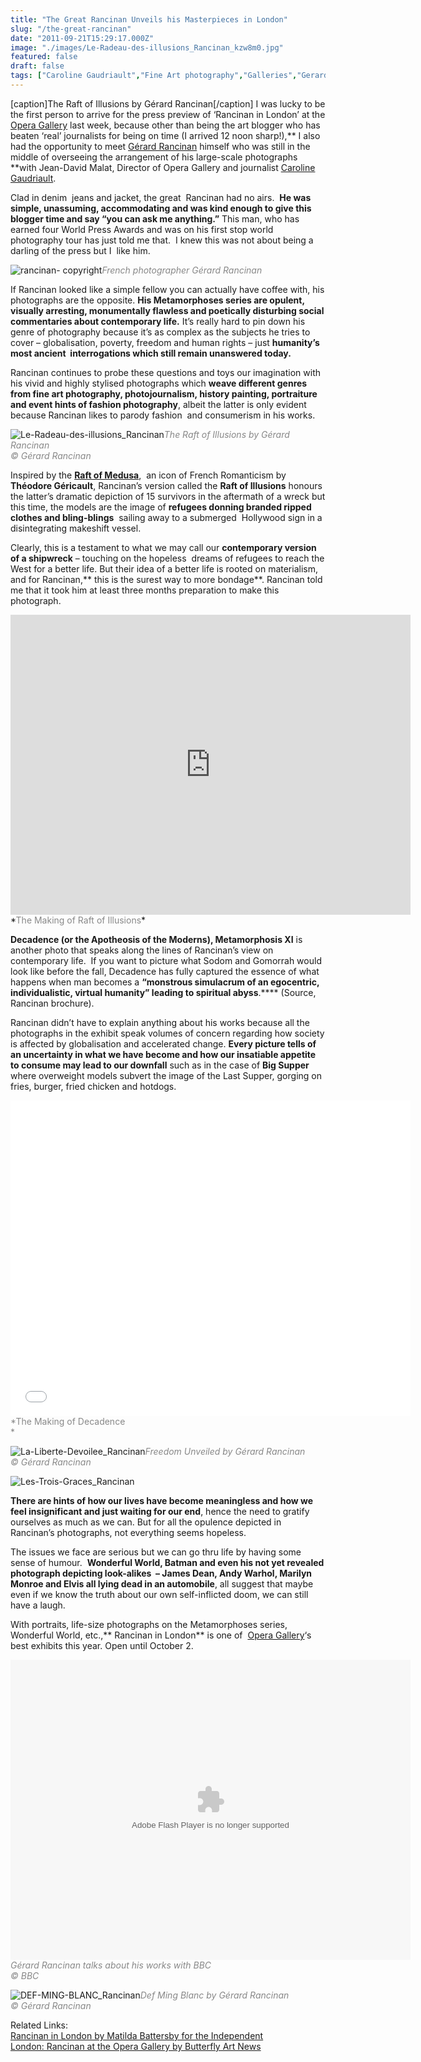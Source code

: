 ```yaml
---
title: "The Great Rancinan Unveils his Masterpieces in London"
slug: "/the-great-rancinan"
date: "2011-09-21T15:29:17.000Z"
image: "./images/Le-Radeau-des-illusions_Rancinan_kzw8m0.jpg"
featured: false
draft: false
tags: ["Caroline Gaudriault","Fine Art photography","Galleries","Gerard Rancinan","Photography"]
---
```


[caption]The Raft of Illusions by Gérard Rancinan[/caption]
I was lucky to be the first person to arrive for the press preview of ‘Rancinan in London’ at the [Opera Gallery](http://www.operagallery.com/ "Opera Gallery") last week, because other than being the art blogger who has beaten ‘real’ journalists for being on time (I arrived 12 noon sharp!),** I also had the opportunity to meet [Gérard Rancinan](http://www.rancinan.com/2010/ART-RANCINAN/__HOME_4___RANCINAN.html "Rancinan") himself who was still in the middle of overseeing the arrangement of his large-scale photographs **with Jean-David Malat, Director of Opera Gallery and journalist [Caroline Gaudriault](http://www.gaudriault.com/ "Caroline Gaudriault").

Clad in denim  jeans and jacket, the great  Rancinan had no airs.  **He was simple, unassuming, accommodating and was kind enough to give this blogger time and say “you can ask me anything.”** This man, who has earned four World Press Awards and was on his first stop world photography tour has just told me that.  I knew this was not about being a darling of the press but I  like him.

![](./images/rancinan-copyright_qhmglm.jpg "rancinan- copyright")*<span style="color: #888888;">French photographer Gérard Rancinan</span>*

If Rancinan looked like a simple fellow you can actually have coffee with, his photographs are the opposite. **His Metamorphoses series are opulent, visually arresting, monumentally flawless and poetically disturbing social commentaries about contemporary life.** It’s really hard to pin down his genre of photography because it’s as complex as the subjects he tries to cover – globalisation, poverty, freedom and human rights – just **humanity’s most ancient  interrogations which still remain unanswered today.**

Rancinan continues to probe these questions and toys our imagination with his vivid and highly stylised photographs which **weave different genres from fine art photography, photojournalism, history painting, portraiture and event hints of fashion photography**, albeit the latter is only evident because Rancinan likes to parody fashion  and consumerism in his works.

![](./images/Le-Radeau-des-illusions_Rancinan_kzw8m0.jpg "Le-Radeau-des-illusions_Rancinan")<span style="color: #888888;">*The Raft of Illusions by Gérard Rancinan*</span>  
<span style="color: #888888;">*© Gérard Rancinan*</span>

Inspired by the **[Raft of Medusa](http://en.wikipedia.org/wiki/The_Raft_of_the_Medusa "Raft of Medusa")**,  an icon of French Romanticism by **Théodore Géricault**, Rancinan’s version called the **Raft of Illusions** honours the latter’s dramatic depiction of 15 survivors in the aftermath of a wreck but this time, the models are the image of **refugees donning branded ripped clothes and bling-blings**  sailing away to a submerged  Hollywood sign in a disintegrating makeshift vessel. 

Clearly, this is a testament to what we may call our **contemporary version of a shipwreck** – touching on the hopeless  dreams of refugees to reach the West for a better life. But their idea of a better life is rooted on materialism, and for Rancinan,** this is the surest way to more bondage**. Rancinan told me that it took him at least three months preparation to make this photograph.

<iframe frameborder="0" height="480" src="http://player.vimeo.com/video/983936?title=0&byline=0&portrait=0" width="640"></iframe>*<span style="color: #888888;">The Making of Raft of Illusions</span>*

**Decadence (or the Apotheosis of the Moderns), Metamorphosis XI** is another photo that speaks along the lines of Rancinan’s view on contemporary life.  If you want to picture what Sodom and Gomorrah would look like before the fall, Decadence has fully captured the essence of what happens when man becomes a **“monstrous simulacrum of an egocentric, individualistic, virtual humanity” leading to spiritual abyss**.**** (Source, Rancinan brochure).

Rancinan didn’t have to explain anything about his works because all the photographs in the exhibit speak volumes of concern regarding how society is affected by globalisation and accelerated change. **Every picture tells of an uncertainty in what we have become and how our insatiable appetite to consume may lead to our downfall** such as in the case of **Big Supper** where overweight models subvert the image of the Last Supper, gorging on fries, burger, fried chicken and hotdogs.

<span class="youtube"><iframe allowfullscreen="" class="youtube-player" frameborder="0" height="505" src="//www.youtube.com/embed/SvoupFHYA90?wmode=transparent&fs=1&hl=en&modestbranding=1&iv_load_policy=3&showsearch=0&rel=0&theme=dark&feature=channel_video_title" title="YouTube video player" type="text/html" width="640"></iframe></span>  
<span style="color: #888888;">*The Making of Decadence   
*</span>

![](./images/La-Liberte-Devoilee_Rancinan_inyswq.jpg "La-Liberte-Devoilee_Rancinan")<span style="color: #888888;">*Freedom Unveiled by Gérard Rancinan*</span>  
<span style="color: #888888;">*© Gérard Rancinan*</span>

![](./images/Les-Trois-Graces_Rancinan_ym5pkw.jpg "Les-Trois-Graces_Rancinan")

**There are hints of how our lives have become meaningless and how we feel insignificant and just waiting for our end**, hence the need to gratify ourselves as much as we can. But for all the opulence depicted in Rancinan’s photographs, not everything seems hopeless.

The issues we face are serious but we can go thru life by having some sense of humour.  **Wonderful World, Batman and even his not yet revealed photograph depicting look-alikes  – James Dean, Andy Warhol, Marilyn Monroe and Elvis all lying dead in an automobile**, all suggest that maybe even if we know the truth about our own self-inflicted doom, we can still have a laugh.

With portraits, life-size photographs on the Metamorphoses series, Wonderful World, etc.,** Rancinan in London** is one of  [Opera Gallery](http://www.operagallery.com/ "Opera Gallery")‘s best exhibits this year. Open until October 2.

<object classid="clsid:d27cdb6e-ae6d-11cf-96b8-444553540000" codebase="http://download.macromedia.com/pub/shockwave/cabs/flash/swflash.cab#version=6,0,40,0" height="480" width="640"><param name="quality" value="high"></param><param name="wmode" value="default"></param><param name="allowFullScreen" value="true"></param><param name="allowScriptAccess" value="always"></param><param name="flashvars" value="&config_settings_showUpdatedInFooter=true&embedPageUrl=http://news.bbc.co.uk/1/hi/world/europe/8392226.stm&fmtjDocURI=/1/hi/world/europe/8392226.stm&config_plugin_fmtjLiveStats_edition=Domestic&embedReferer=http://www.google.co.uk/search?q=gerard rancinan&oe=utf-8&rls=org.mozilla:en-US:official&client=firefox-a&um=1&hl=en&biw=1280&bih=646&ie=UTF-8&tbo=u&tbm=vid&source=og&sa=N&tab=iv&config=http://news.bbc.co.uk/player/emp/2_0_17/config/default.xml&config_plugin_fmtjLiveStats_pageType=eav1&playlist=http://news.bbc.co.uk/media/emp/8390000/8392200/8392226.xml&config_settings_showPopoutButton=false&domId=emp_8392226&config_settings_autoPlay=true&holdingImage=http://newsimg.bbc.co.uk/media/images/46845000/jpg/_46845716_jex_537211_de27-1.jpg&uxHighlightColour=0xff0000&config_settings_showShareButton=true&config_plugin_fmtjLiveStats_pageType=eav6&config_settings_autoPlay=false&config_settings_showFooter=true&config_settings_showPopoutButton=false&config_settings_showPopoutCta=false&config_settings_addReferrerToPlaylistRequest=true"></param><param name="src" value="http://www.bbc.co.uk/emp/external/player.swf"></param><param name="allowfullscreen" value="true"></param><param name="allowscriptaccess" value="always"></param><embed allowfullscreen="true" allowscriptaccess="always" flashvars="&config_settings_showUpdatedInFooter=true&embedPageUrl=http://news.bbc.co.uk/1/hi/world/europe/8392226.stm&fmtjDocURI=/1/hi/world/europe/8392226.stm&config_plugin_fmtjLiveStats_edition=Domestic&embedReferer=http://www.google.co.uk/search?q=gerard rancinan&oe=utf-8&rls=org.mozilla:en-US:official&client=firefox-a&um=1&hl=en&biw=1280&bih=646&ie=UTF-8&tbo=u&tbm=vid&source=og&sa=N&tab=iv&config=http://news.bbc.co.uk/player/emp/2_0_17/config/default.xml&config_plugin_fmtjLiveStats_pageType=eav1&playlist=http://news.bbc.co.uk/media/emp/8390000/8392200/8392226.xml&config_settings_showPopoutButton=false&domId=emp_8392226&config_settings_autoPlay=true&holdingImage=http://newsimg.bbc.co.uk/media/images/46845000/jpg/_46845716_jex_537211_de27-1.jpg&uxHighlightColour=0xff0000&config_settings_showShareButton=true&config_plugin_fmtjLiveStats_pageType=eav6&config_settings_autoPlay=false&config_settings_showFooter=true&config_settings_showPopoutButton=false&config_settings_showPopoutCta=false&config_settings_addReferrerToPlaylistRequest=true" height="480" quality="high" src="http://www.bbc.co.uk/emp/external/player.swf" type="application/x-shockwave-flash" width="640" wmode="default"></embed></object>*<span style="color: #888888;"> Gérard Rancinan talks about his works with BBC  
*© BBC*  
</span>*

![](./images/DEF-MING-BLANC_Rancinan_iygue3.jpg "DEF-MING-BLANC_Rancinan")<span style="color: #888888;">*Def Ming Blanc by Gérard Rancinan*</span>  
<span style="color: #888888;">*© Gérard Rancinan*</span>

Related Links:  
[Rancinan in London by Matilda Battersby for the Independent](http://www.independent.co.uk/arts-entertainment/art/features/rancinan-in-london-2355870.html "Matilda Battersby on Rancinan") [  
London: Rancinan at the Opera Gallery by Butterfly Art News](http://butterflyartnews.com/2011/09/23/london-rancinan-at-opera-gallery/ "Butterfly art news on Rancinan")



